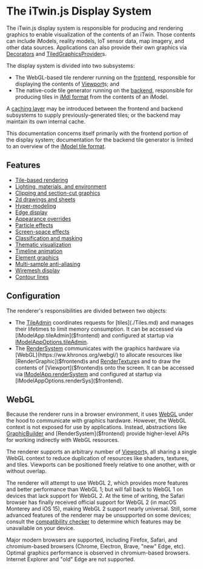 # The iTwin.js Display System

The iTwin.js display system is responsible for producing and rendering graphics to enable visualization of the contents of an iTwin. Those contents can include iModels, reality models, IoT sensor data, map imagery, and other data sources. Applications can also provide their own graphics via [Decorators](../frontend/ViewDecorations.md) and [TiledGraphicsProvider](./TiledGraphicsProvider.md)s.

The display system is divided into two subsystems:
- The WebGL-based tile renderer running on the [frontend](../frontend/index.md), responsible for displaying the contents of [Viewport]($frontend)s; and
- The native-code tile generator running on the [backend](../backend/index.md), responsible for producing tiles in [iMdl format](./TileFormat.md) from the contents of an iModel.

A [caching layer](./TileCache.md) may be introduced between the frontend and backend subsystems to supply previously-generated tiles; or the backend may maintain its own internal cache.

This documentation concerns itself primarily with the frontend portion of the display system; documentation for the backend tile generator is limited to an overview of the [iModel tile format](./TileFormat.md).

## Features

- [Tile-based rendering](./Tiles.md)
- [Lighting, materials, and environment](./Lighting.md)
- [Clipping and section-cut graphics](./Clipping.md)
- [2d drawings and sheets](./DrawingsAndSheets.md)
- [Hyper-modeling](./HyperModeling.md)
- [Edge display](./EdgeDisplay.md)
- [Appearance overrides](./SymbologyOverrides.md)
- [Particle effects](./ParticleEffects.md)
- [Screen-space effects](./ScreenSpaceEffects.md)
- [Classification and masking](./Classification.md)
- [Thematic visualization](./ThematicDisplay.md)
- [Timeline animation](./TimelineAnimation.md)
- [Element graphics](./ElementGraphics.md)
- [Multi-sample anti-aliasing](./MSAA.md)
- [Wiremesh display](./Wiremesh.md)
- [Contour lines](./ContourDisplay.md)

## Configuration

The renderer's responsibilities are divided between two objects:

- The [TileAdmin]($frontend) coordinates requests for [tiles](./Tiles.md) and manages their lifetimes to limit memory consumption. It can be accessed via [IModelApp.tileAdmin]($frontend) and configured at startup via [IModelAppOptions.tileAdmin]($frontend).
- The [RenderSystem]($frontend) communicates with the graphics hardware via [WebGL](https://ww.khronos.org/webgl/) to allocate resources like [RenderGraphic]($frontend)s and [RenderTexture]($common)s and to draw the contents of [Viewport]($frontend)s onto the screen. It can be accessed via [IModelApp.renderSystem]($frontend) and configured at startup via [IModelAppOptions.renderSys]($frontend).

## WebGL

Because the renderer runs in a browser environment, it uses [WebGL](https://www.khronos.org/webgl/) under the hood to communicate with graphics hardware. However, the WebGL context is not exposed for use by applications. Instead, abstractions like [GraphicBuilder]($frontend) and [RenderSystem]($frontend) provide higher-level APIs for working indirectly with WebGL resources.

The renderer supports an arbitrary number of [Viewport]($frontend)s, all sharing a single WebGL context to reduce duplication of resources like shaders, textures, and tiles. Viewports can be positioned freely relative to one another, with or without overlap.

The renderer will attempt to use WebGL 2, which provides more features and better performance than WebGL 1; but will fall back to WebGL 1 on devices that lack support for WebGL 2. At the time of writing, the Safari browser has finally received official support for WebGL 2 (in macOS Monterey and iOS 15), making WebGL 2 support nearly universal. Still, some advanced features of the renderer may be unsupported on some devices; consult the [compatibility checker](https://itwinjscompatibility.bentley.com/) to determine which features may be unavailable on your device.

Major modern browsers are supported, including Firefox, Safari, and chromium-based browsers (Chrome, Electron, Brave, "new" Edge, etc). Optimal graphics performance is observed in chromium-based browsers. Internet Explorer and "old" Edge are not supported.
